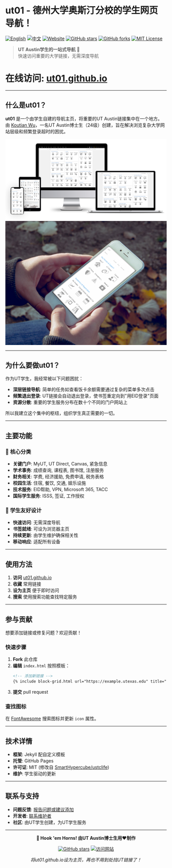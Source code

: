 # ut01 - 德州大学奥斯汀分校的学生网页导航！


[![English](https://img.shields.io/badge/lang-English-blue.svg)](README.md)
[![中文](https://img.shields.io/badge/lang-中文-brown.svg)](README.CN.md)
[![Website](https://img.shields.io/website?url=https%3A//ut01.github.io)](https://ut01.github.io/) [![GitHub stars](https://img.shields.io/github/stars/ut01/ut01.github.io)](https://github.com/ut01/ut01.github.io) [![GitHub forks](https://img.shields.io/github/forks/ut01/ut01.github.io)](https://github.com/ut01/ut01.github.io/fork) [![MIT License](https://img.shields.io/badge/License-MIT-blue.svg)](LICENSE)

> **UT Austin学生的一站式导航** 🤘  
> 快速访问重要的大学链接，无需深度导航

# **在线访问**: [ut01.github.io](https://ut01.github.io/)

---

## 什么是ut01？

**ut01** 是一个由学生自建的导航主页，将重要的UT Austin链接集中在一个地方。由 [Koutian Wu](https://github.com/ktwu01/)，一名UT Austin博士生（24级）创建，旨在解决浏览复杂大学网站层级和频繁登录超时的困扰。

![ut01 Screenshot](./assets/Screenshot-Multiple-Device-ut01.png)
![ut01 Screenshot](./assets/Screenshot-Mobile-Device-ut01.png)

---

## 为什么要做ut01？

作为UT学生，我经常被以下问题困扰：

- **深层链接导航**: 简单的任务如查看饭卡余额需要通过复杂的菜单多次点击
- **频繁退出登录**: UT链接会自动退出登录，使书签重定向到"用EID登录"页面
- **资源分散**: 重要的学生服务分布在数十个不同的门户网站上

所以我建立这个集中的枢纽，组织学生真正需要的一切。

---

## 主要功能

### 🎯 **核心分类**
- **关键门户**: MyUT, UT Direct, Canvas, 紧急信息
- **学术事务**: 成绩查询, 课程表, 图书馆, 注册服务
- **财务相关**: 学费, 经济援助, 免费申请, 税务表格
- **校园生活**: 住宿, 餐饮, 交通, 娱乐设施
- **技术服务**: EID帮助, VPN, Microsoft 365, TACC
- **国际学生服务**: ISSS, 签证, 工作授权

### 🚀 **学生友好设计**
- **快速访问**: 无需深度导航
- **书签就绪**: 可设为浏览器主页
- **持续更新**: 由学生维护确保相关性
- **移动响应**: 适配所有设备

---

## 使用方法

1. **访问** [ut01.github.io](https://ut01.github.io/)
2. **收藏** 常用链接
3. **设为主页** 便于即时访问
4. **搜索** 使用搜索功能查找特定服务

---

## 参与贡献

想要添加链接或修复问题？欢迎贡献！

### 快速步骤
1. **Fork** 此仓库
2. **编辑** `index.html` 按照模板：
   ```html
   <!-- 添加新链接 -->
   {% include block-grid.html url="https://example.utexas.edu" title="服务名称" icon="fad fa-icon-name" %}
   ```
3. **提交** pull request

### 查找图标
在 [FontAwesome](https://fontawesome.com/search) 搜索图标并更新 `icon` 属性。

---

## 技术详情

- **框架**: Jekyll 配自定义模板
- **托管**: GitHub Pages
- **许可证**: MIT (修改自 [SmartHypercube/ustclife](https://github.com/SmartHypercube/ustclife))
- **维护**: 学生驱动的更新

---

## 联系与支持

- **问题反馈**: [报告问题或建议添加](https://github.com/ut01/ut01.github.io/issues)
- **开发者**: [联系维护者](https://github.com/ktwu01/ktwu01/blob/main/README.md)
- **社区**: 由UT学生创建，为UT学生服务

---

<div align="center">

**🤘 Hook 'em Horns! 由UT Austin博士生用❤️制作**

[![GitHub stars](https://img.shields.io/github/stars/ut01/ut01.github.io)](https://github.com/ut01/ut01.github.io) [![访问网站](https://img.shields.io/badge/访问-ut01.github.io-orange)](https://ut01.github.io/)

*将ut01.github.io设为主页，再也不用到处找UT链接了！*

</div>